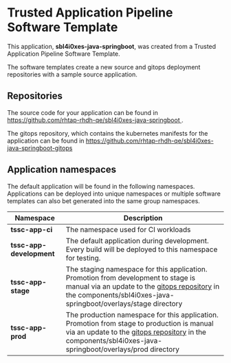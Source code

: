 # Trusted Application Pipeline Software Template

This application, **sbl4i0xes-java-springboot**, was created from a Trusted Application Pipeline Software Template.

The software templates create a new source and gitops deployment repositories with a sample source application. 

## Repositories

The source code for your application can be found in [https://github.com/rhtap-rhdh-qe/sbl4i0xes-java-springboot ](https://github.com/rhtap-rhdh-qe/sbl4i0xes-java-springboot ).
 
The gitops repository, which contains the kubernetes manifests for the application can be found in 
[https://github.com/rhtap-rhdh-qe/sbl4i0xes-java-springboot-gitops ](https://github.com/rhtap-rhdh-qe/sbl4i0xes-java-springboot-gitops ) 

## Application namespaces 

The default application will be found in the following namespaces. Applications can be deployed into unique namespaces or multiple software templates can also bet generated into the same group namespaces.  

|  Namespace   |  Description   |  
| -------- | -------- |
| **tssc-app-ci** | The namespace used for CI workloads |
| **tssc-app-development** | The default application during development. Every build will be deployed to this namespace for testing. |
| **tssc-app-stage** | The staging namespace for this application. Promotion from development to stage is manual via an update to the [gitops repository](https://github.com/rhtap-rhdh-qe/sbl4i0xes-java-springboot-gitops ) in the components/sbl4i0xes-java-springboot/overlays/stage directory |
| **tssc-app-prod** | The production namespace for this application. Promotion from stage to production is manual via an update to the [gitops repository](https://github.com/rhtap-rhdh-qe/sbl4i0xes-java-springboot-gitops ) in the components/sbl4i0xes-java-springboot/overlays/prod directory |